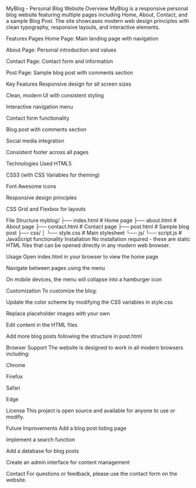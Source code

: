 MyBlog - Personal Blog Website
Overview
MyBlog is a responsive personal blog website featuring multiple pages including Home, About, Contact, and a sample Blog Post. The site showcases modern web design principles with clean typography, responsive layouts, and interactive elements.

Features
Pages
Home Page: Main landing page with navigation

About Page: Personal introduction and values

Contact Page: Contact form and information

Post Page: Sample blog post with comments section

Key Features
Responsive design for all screen sizes

Clean, modern UI with consistent styling

Interactive navigation menu

Contact form functionality

Blog post with comments section

Social media integration

Consistent footer across all pages

Technologies Used
HTML5

CSS3 (with CSS Variables for theming)

Font Awesome icons

Responsive design principles

CSS Grid and Flexbox for layouts

File Structure
myblog/
├── index.html          # Home page
├── about.html          # About page
├── contact.html        # Contact page
├── post.html           # Sample blog post
├── css/
│   └── style.css       # Main stylesheet
└── js/
    └── script.js       # JavaScript functionality
Installation
No installation required - these are static HTML files that can be opened directly in any modern web browser.

Usage
Open index.html in your browser to view the home page

Navigate between pages using the menu

On mobile devices, the menu will collapse into a hamburger icon

Customization
To customize the blog:

Update the color scheme by modifying the CSS variables in style.css

Replace placeholder images with your own

Edit content in the HTML files

Add more blog posts following the structure in post.html

Browser Support
The website is designed to work in all modern browsers including:

Chrome

Firefox

Safari

Edge

License
This project is open source and available for anyone to use or modify.

Future Improvements
Add a blog post listing page

Implement a search function

Add a database for blog posts

Create an admin interface for content management

Contact
For questions or feedback, please use the contact form on the website.
